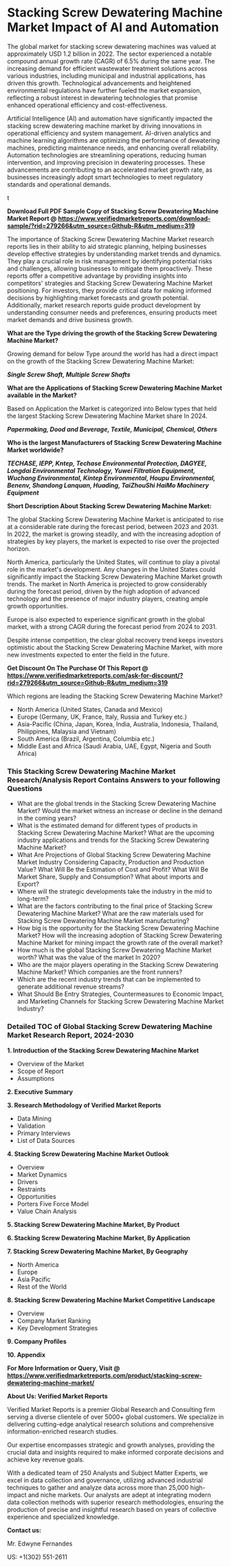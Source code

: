 <meta name="title" content="Global Stacking Screw Dewatering Machine Market Impact of AI and Automation"><meta name="description" content="The global market for stacking screw dewatering machines was valued at approximately USD 1.2 billion in 2022. The sector experienced a notable compound annual growth r"><meta name="title" content="Stacking Screw Dewatering Machine Market Size, Share, Scope, Trends, Growth, Opportunities, Analysis, Forecast"><h1>Stacking Screw Dewatering Machine Market Impact of AI and Automation</h1><p>The global market for stacking screw dewatering machines was valued at approximately USD 1.2 billion in 2022. The sector experienced a notable compound annual growth rate (CAGR) of 6.5% during the same year. The increasing demand for efficient wastewater treatment solutions across various industries, including municipal and industrial applications, has driven this growth. Technological advancements and heightened environmental regulations have further fueled the market expansion, reflecting a robust interest in dewatering technologies that promise enhanced operational efficiency and cost-effectiveness.</p><p>Artificial Intelligence (AI) and automation have significantly impacted the stacking screw dewatering machine market by driving innovations in operational efficiency and system management. AI-driven analytics and machine learning algorithms are optimizing the performance of dewatering machines, predicting maintenance needs, and enhancing overall reliability. Automation technologies are streamlining operations, reducing human intervention, and improving precision in dewatering processes. These advancements are contributing to an accelerated market growth rate, as businesses increasingly adopt smart technologies to meet regulatory standards and operational demands.</p>t</p><p id="" class=""><strong>Download Full PDF Sample Copy of Stacking Screw Dewatering Machine Market Report @ <a href="https://www.verifiedmarketreports.com/download-sample/?rid=279266&utm_source=Github-R&utm_medium=319" target="_blank">https://www.verifiedmarketreports.com/download-sample/?rid=279266&utm_source=Github-R&utm_medium=319</a></strong></p><p>The importance of&nbsp;Stacking Screw Dewatering Machine Market research reports lies in their ability to aid strategic planning, helping businesses develop effective strategies by understanding market trends and dynamics. They play a crucial role in risk management by identifying potential risks and challenges, allowing businesses to mitigate them proactively. These reports offer a competitive advantage by providing insights into competitors' strategies and Stacking Screw Dewatering Machine Market positioning. For investors, they provide critical data for making informed decisions by highlighting market forecasts and growth potential. Additionally, market research reports guide product development by understanding consumer needs and preferences, ensuring products meet market demands and drive business growth.</p><p><strong>What are the&nbsp;Type driving the growth of the Stacking Screw Dewatering Machine Market?</strong></p><p id="" class="">Growing demand for below Type around the world has had a direct impact on the growth of the Stacking Screw Dewatering Machine Market:</p><em><strong>Single Screw Shaft, Multiple Screw Shafts</strong></em></p><strong>What are the&nbsp;Applications&nbsp;of Stacking Screw Dewatering Machine Market available in the Market?</strong></p><p id="" class="">Based on Application the Market is categorized into Below types that held the largest Stacking Screw Dewatering Machine Market share In 2024.</p><em><strong>Papermaking, Dood and Beverage, Textile, Municipal, Chemical, Others</strong></em></p><strong>Who is the largest Manufacturers of Stacking Screw Dewatering Machine Market worldwide?</strong></p><p><em><strong>TECHASE, IEPP, Kntep, Techase Environmental Protection, DAGYEE, Longdai Environmental Technology, Yuwei Filtration Equipment, Wuchang Environmental, Kintep Environmental, Houpu Environmental, Benenv, Shandong Lanquan, Huading, TaiZhouShi HaiMo Machinery Equipment</strong></em></p><p id="" class=""><strong>Short Description About Stacking Screw Dewatering Machine Market:</strong></p><p>The global Stacking Screw Dewatering Machine Market is anticipated to rise at a considerable rate during the forecast period, between 2023 and 2031. In 2022, the market is growing steadily, and with the increasing adoption of strategies by key players, the market is expected to rise over the projected horizon.</p><p>North America, particularly the United States, will continue to play a pivotal role in the market's development. Any changes in the United States could significantly impact the Stacking Screw Dewatering Machine Market growth trends. The market in North America is projected to grow considerably during the forecast period, driven by the high adoption of advanced technology and the presence of major industry players, creating ample growth opportunities.</p><p>Europe is also expected to experience significant growth in the global market, with a strong CAGR during the forecast period from 2024 to 2031.</p><p>Despite intense competition, the clear global recovery trend keeps investors optimistic about the Stacking Screw Dewatering Machine Market, with more new investments expected to enter the field in the future.</p><p id="" class=""><strong>Get Discount On The Purchase Of This Report @ <a href="https://www.verifiedmarketreports.com/ask-for-discount/?rid=279266&utm_source=Github-R&utm_medium=319" target="_blank">https://www.verifiedmarketreports.com/ask-for-discount/?rid=279266&utm_source=Github-R&utm_medium=319</a></strong></p>Which regions are leading the Stacking Screw Dewatering Machine Market?</p><ul><li>North America (United States, Canada and Mexico)</li><li>Europe (Germany, UK, France, Italy, Russia and Turkey etc.)</li><li>Asia-Pacific (China, Japan, Korea, India, Australia, Indonesia, Thailand, Philippines, Malaysia and Vietnam)</li><li>South America (Brazil, Argentina, Columbia etc.)</li><li>Middle East and Africa (Saudi Arabia, UAE, Egypt, Nigeria and South Africa)</li></ul><h3 id="" class="">This Stacking Screw Dewatering Machine Market Research/Analysis Report Contains Answers to your following Questions</h3><ul><li>What are the global trends in the Stacking Screw Dewatering Machine Market? Would the market witness an increase or decline in the demand in the coming years?</li><li>What is the estimated demand for different types of products in Stacking Screw Dewatering Machine Market? What are the upcoming industry applications and trends for the Stacking Screw Dewatering Machine Market?</li><li>What Are Projections of Global Stacking Screw Dewatering Machine Market Industry Considering Capacity, Production and Production Value? What Will Be the Estimation of Cost and Profit? What Will Be Market Share, Supply and Consumption? What about imports and Export?</li><li>Where will the strategic developments take the industry in the mid to long-term?</li><li>What are the factors contributing to the final price of Stacking Screw Dewatering Machine Market? What are the raw materials used for Stacking Screw Dewatering Machine Market manufacturing?</li><li>How big is the opportunity for the Stacking Screw Dewatering Machine Market? How will the increasing adoption of Stacking Screw Dewatering Machine Market for mining impact the growth rate of the overall market?</li><li>How much is the global Stacking Screw Dewatering Machine Market worth? What was the value of the market In 2020?</li><li>Who are the major players operating in the Stacking Screw Dewatering Machine Market? Which companies are the front runners?</li><li>Which are the recent industry trends that can be implemented to generate additional revenue streams?</li><li>What Should Be Entry Strategies, Countermeasures to Economic Impact, and Marketing Channels for Stacking Screw Dewatering Machine Market Industry?</li></ul><h3 id="" class="">Detailed TOC of Global Stacking Screw Dewatering Machine Market Research Report, 2024-2030</h3><p id="" class=""><strong>1. Introduction of the Stacking Screw Dewatering Machine Market</strong></p><ul><li>Overview of the Market</li><li>Scope of Report</li><li>Assumptions</li></ul><p id="" class=""><strong>2. Executive Summary</strong></p><p id="" class=""><strong>3. Research Methodology of Verified Market Reports</strong></p><ul><li>Data Mining</li><li>Validation</li><li>Primary Interviews</li><li>List of Data Sources</li></ul><p id="" class=""><strong>4. Stacking Screw Dewatering Machine Market Outlook</strong></p><ul><li>Overview</li><li>Market Dynamics</li><li>Drivers</li><li>Restraints</li><li>Opportunities</li><li>Porters Five Force Model</li><li>Value Chain Analysis</li></ul><p id="" class=""><strong>5. Stacking Screw Dewatering Machine Market, By Product</strong></p><p id="" class=""><strong>6. Stacking Screw Dewatering Machine Market, By Application</strong></p><p id="" class=""><strong>7. Stacking Screw Dewatering Machine Market, By Geography</strong></p><ul><li>North America</li><li>Europe</li><li>Asia Pacific</li><li>Rest of the World</li></ul><p id="" class=""><strong>8. Stacking Screw Dewatering Machine Market Competitive Landscape</strong></p><ul><li>Overview</li><li>Company Market Ranking</li><li>Key Development Strategies</li></ul><p id="" class=""><strong>9. Company Profiles</strong></p><p id="" class=""><strong>10. Appendix</strong></p><p id="" class=""><strong>For More Information or Query, Visit @ <a href="https://www.verifiedmarketreports.com/product/stacking-screw-dewatering-machine-market/" target="_blank">https://www.verifiedmarketreports.com/product/stacking-screw-dewatering-machine-market/</a></strong></p><p id="" class=""><strong>About Us: Verified Market Reports</strong></p><p id="" class="">Verified Market Reports is a premier Global Research and Consulting firm serving a diverse clientele of over 5000+ global customers. We specialize in delivering cutting-edge analytical research solutions and comprehensive information-enriched research studies.</p><p id="" class="">Our expertise encompasses strategic and growth analyses, providing the crucial data and insights required to make informed corporate decisions and achieve key revenue goals.</p><p id="" class="">With a dedicated team of 250 Analysts and Subject Matter Experts, we excel in data collection and governance, utilizing advanced industrial techniques to gather and analyze data across more than 25,000 high-impact and niche markets. Our analysts are adept at integrating modern data collection methods with superior research methodologies, ensuring the production of precise and insightful research based on years of collective experience and specialized knowledge.</p><p id="" class=""><strong>Contact us:</strong></p><p id="" class="">Mr. Edwyne Fernandes</p><p id="" class="">US: +1(302) 551-2611</p>